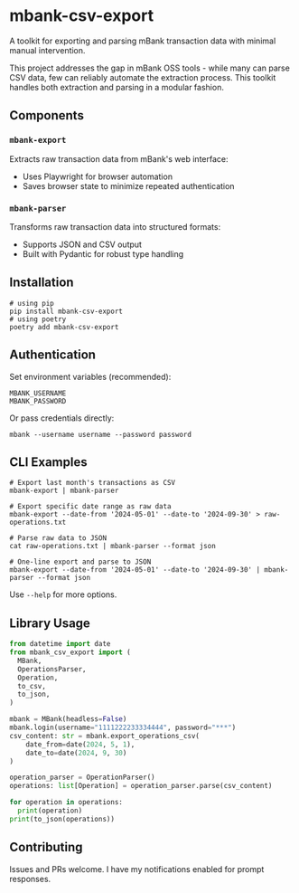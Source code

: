 # mbank-csv-export

A toolkit for exporting and parsing mBank transaction data with minimal manual intervention.

This project addresses the gap in mBank OSS tools - while many can parse CSV data, few can reliably automate the extraction process. This toolkit handles both extraction and parsing in a modular fashion.

## Components

### `mbank-export`
Extracts raw transaction data from mBank's web interface:
- Uses Playwright for browser automation
- Saves browser state to minimize repeated authentication

### `mbank-parser`
Transforms raw transaction data into structured formats:
- Supports JSON and CSV output
- Built with Pydantic for robust type handling

## Installation

```shell
# using pip
pip install mbank-csv-export
# using poetry
poetry add mbank-csv-export
```

## Authentication

Set environment variables (recommended):
```
MBANK_USERNAME
MBANK_PASSWORD
```

Or pass credentials directly:
```shell
mbank --username username --password password
```

## CLI Examples

```shell
# Export last month's transactions as CSV
mbank-export | mbank-parser

# Export specific date range as raw data
mbank-export --date-from '2024-05-01' --date-to '2024-09-30' > raw-operations.txt

# Parse raw data to JSON
cat raw-operations.txt | mbank-parser --format json

# One-line export and parse to JSON
mbank-export --date-from '2024-05-01' --date-to '2024-09-30' | mbank-parser --format json
```

Use `--help` for more options.

## Library Usage

```python
from datetime import date
from mbank_csv_export import (
  MBank,
  OperationsParser,
  Operation,
  to_csv,
  to_json,
)

mbank = MBank(headless=False)
mbank.login(username="1111222233334444", password="***")
csv_content: str = mbank.export_operations_csv(
    date_from=date(2024, 5, 1),
    date_to=date(2024, 9, 30)
)

operation_parser = OperationParser()
operations: list[Operation] = operation_parser.parse(csv_content)

for operation in operations:
  print(operation)
print(to_json(operations))
```

## Contributing

Issues and PRs welcome. I have my notifications enabled for prompt responses.

